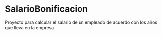 # SalarioBonificacion
Proyecto para calcular el salario de un empleado de acuerdo con los años que lleva en la empresa
